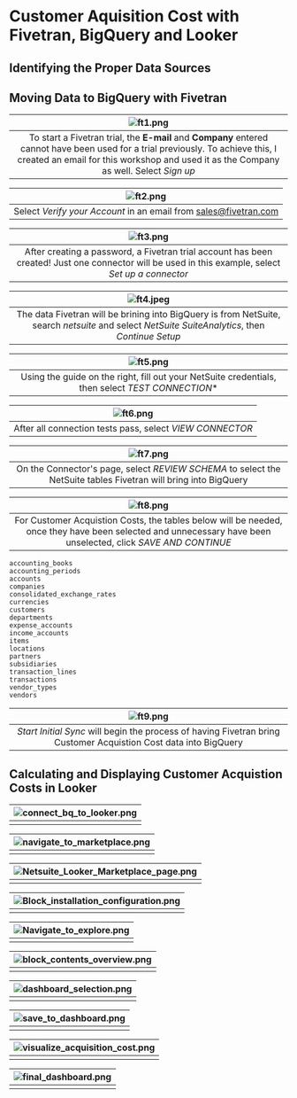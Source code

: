 # Customer Aquisition Cost with Fivetran, BigQuery and Looker

## Identifying the Proper Data Sources

## Moving Data to BigQuery with Fivetran


| ![ft1.png](images/ft1.png) |
|:--:|
| To start a Fivetran trial, the **E-mail** and **Company** entered cannot have been used for a trial previously. To achieve this, I created an email for this workshop and used it as the Company as well. Select *Sign up* |

| ![ft2.png](images/ft2.png) |
|:--:|
| Select *Verify your Account* in an email from sales@fivetran.com |

| ![ft3.png](images/ft3.png) |
|:--:|
| After creating a password, a Fivetran trial account has been created! Just one connector will be used in this example, select *Set up a connector* |

| ![ft4.jpeg](images/ft4.jpeg) |
|:--:|
| The data Fivetran will be brining into BigQuery is from NetSuite, search *netsuite* and select *NetSuite SuiteAnalytics*, then *Continue Setup* |

| ![ft5.png](images/ft5.png) |
|:--:|
| Using the guide on the right, fill out your NetSuite credentials, then select *TEST CONNECTION** |

| ![ft6.png](images/ft6.png) |
|:--:|
| After all connection tests pass, select *VIEW CONNECTOR* |

| ![ft7.png](images/ft7.png) |
|:--:|
| On the Connector's page, select *REVIEW SCHEMA* to select the NetSuite tables Fivetran will bring into BigQuery |


| ![ft8.png](images/ft8.png) |
|:--:|
| For Customer Acquistion Costs, the tables below will be needed, once they have been selected and unnecessary have been unselected, click *SAVE AND CONTINUE* |

```
accounting_books
accounting_periods
accounts
companies
consolidated_exchange_rates
currencies
customers
departments
expense_accounts
income_accounts
items
locations
partners
subsidiaries
transaction_lines
transactions
vendor_types
vendors
```

| ![ft9.png](images/ft9.png) |
|:--:|
| *Start Initial Sync* will begin the process of having Fivetran bring Customer Acquistion Cost data into BigQuery |

## Calculating and Displaying Customer Acquistion Costs in Looker

| ![connect_bq_to_looker.png](images/connect_bq_to_looker.png) |
|:--:|
| |

| ![navigate_to_marketplace.png](images/navigate_to_marketplace.png) |
|:--:|
|  |

| ![Netsuite_Looker_Marketplace_page.png](images/Netsuite_Looker_Marketplace_page.png) |
|:--:|
| |

| ![Block_installation_configuration.png](images/Block_installation_configuration.png) |
|:--:|
|  |

| ![Navigate_to_explore.png](images/Navigate_to_explore.png) |
|:--:|
|  |

| ![block_contents_overview.png](images/block_contents_overview.png) |
|:--:|
| |

| ![dashboard_selection.png](images/dashboard_selection.png) |
|:--:|
|  |

| ![save_to_dashboard.png](images/save_to_dashboard.png) |
|:--:|
|  |

| ![visualize_acquisition_cost.png](images/visualize_acquisition_cost.png) |
|:--:|
| |

| ![final_dashboard.png](images/final_dashboard.png) |
|:--:|
|  |

